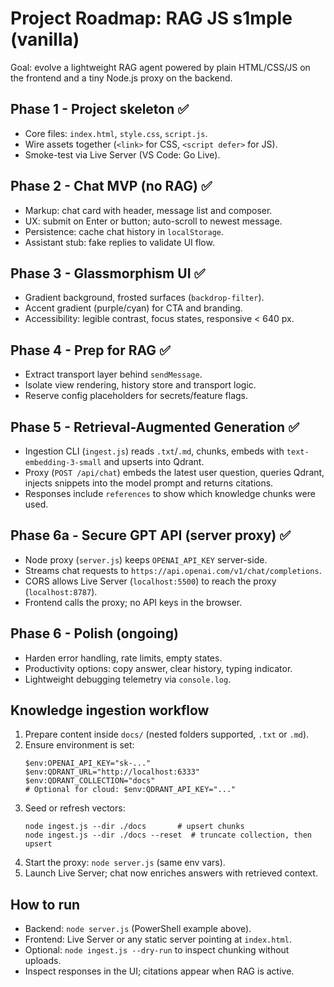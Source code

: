 # Project Roadmap: RAG JS s1mple (vanilla)

Goal: evolve a lightweight RAG agent powered by plain HTML/CSS/JS on the frontend and a tiny Node.js proxy on the backend.

## Phase 1 - Project skeleton ✅
- Core files: `index.html`, `style.css`, `script.js`.
- Wire assets together (`<link>` for CSS, `<script defer>` for JS).
- Smoke-test via Live Server (VS Code: Go Live).

## Phase 2 - Chat MVP (no RAG) ✅
- Markup: chat card with header, message list and composer.
- UX: submit on Enter or button; auto-scroll to newest message.
- Persistence: cache chat history in `localStorage`.
- Assistant stub: fake replies to validate UI flow.

## Phase 3 - Glassmorphism UI ✅
- Gradient background, frosted surfaces (`backdrop-filter`).
- Accent gradient (purple/cyan) for CTA and branding.
- Accessibility: legible contrast, focus states, responsive < 640 px.

## Phase 4 - Prep for RAG ✅
- Extract transport layer behind `sendMessage`.
- Isolate view rendering, history store and transport logic.
- Reserve config placeholders for secrets/feature flags.

## Phase 5 - Retrieval-Augmented Generation ✅
- Ingestion CLI (`ingest.js`) reads `.txt`/`.md`, chunks, embeds with `text-embedding-3-small` and upserts into Qdrant.
- Proxy (`POST /api/chat`) embeds the latest user question, queries Qdrant, injects snippets into the model prompt and returns citations.
- Responses include `references` to show which knowledge chunks were used.

## Phase 6a - Secure GPT API (server proxy) ✅
- Node proxy (`server.js`) keeps `OPENAI_API_KEY` server-side.
- Streams chat requests to `https://api.openai.com/v1/chat/completions`.
- CORS allows Live Server (`localhost:5500`) to reach the proxy (`localhost:8787`).
- Frontend calls the proxy; no API keys in the browser.

## Phase 6 - Polish (ongoing)
- Harden error handling, rate limits, empty states.
- Productivity options: copy answer, clear history, typing indicator.
- Lightweight debugging telemetry via `console.log`.

## Knowledge ingestion workflow
1. Prepare content inside `docs/` (nested folders supported, `.txt` or `.md`).
2. Ensure environment is set:
   ```
   $env:OPENAI_API_KEY="sk-..."
   $env:QDRANT_URL="http://localhost:6333"
   $env:QDRANT_COLLECTION="docs"
   # Optional for cloud: $env:QDRANT_API_KEY="..."
   ```
3. Seed or refresh vectors:
   ```
   node ingest.js --dir ./docs       # upsert chunks
   node ingest.js --dir ./docs --reset  # truncate collection, then upsert
   ```
4. Start the proxy: `node server.js` (same env vars).
5. Launch Live Server; chat now enriches answers with retrieved context.

## How to run
- Backend: `node server.js` (PowerShell example above).
- Frontend: Live Server or any static server pointing at `index.html`.
- Optional: `node ingest.js --dry-run` to inspect chunking without uploads.
- Inspect responses in the UI; citations appear when RAG is active.

